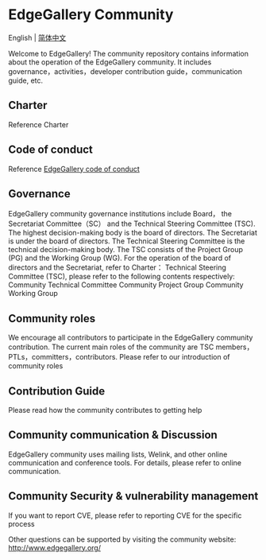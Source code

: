 # EdgeGallery Community
English | [简体中文](https://gitee.com/EdgeGallery/community/blob/master/README.md)

Welcome to EdgeGallery! The community repository contains information about the operation of the EdgeGallery community. It includes governance，activities，developer contribution guide，communication guide, etc.
## Charter
Reference Charter
## Code of conduct
Reference [EdgeGallery code of conduct](https://gitee.com/eg_dev/community/blob/master/code-of-conduct_en.md)
## Governance
EdgeGallery community governance institutions include Board， the Secretariat Committee（SC） and the Technical Steering Committee (TSC). 
The highest decision-making body is the board of directors. The Secretariat is under the board of directors.
The Technical Steering Committee is the technical decision-making body. The TSC consists of the Project Group (PG) and the Working Group (WG). 
For the operation of the board of directors and the Secretariat, refer to Charter：
Technical Steering Committee (TSC), please refer to the following contents respectively:
Community Technical Committee
Community Project Group
Community Working Group
## Community roles
We encourage all contributors to participate in the EdgeGallery community contribution. The current main roles of the community are TSC members，PTLs，committers，contributors. Please refer to our introduction of community roles
## Contribution Guide
Please read how the community contributes to getting help
## Community communication & Discussion
EdgeGallery community uses mailing lists, Welink, and other online communication and conference tools. For details, please refer to online communication.
## Community Security & vulnerability management
If you want to report CVE, please refer to reporting CVE for the specific process


Other questions can be supported by visiting the community website: http://www.edgegallery.org/